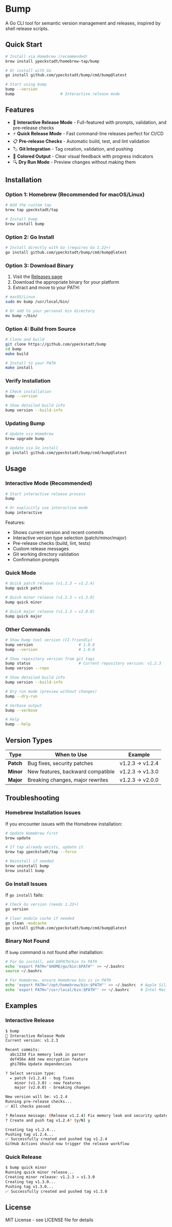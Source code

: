 # Bump

A Go CLI tool for semantic version management and releases, inspired by shell release scripts.

## Quick Start

```bash
# Install via Homebrew (recommended)
brew install ypeckstadt/homebrew-tap/bump

# Or install with Go
go install github.com/ypeckstadt/bump/cmd/bump@latest

# Start using bump
bump --version
bump                    # Interactive release mode
```

## Features

- 🚀 **Interactive Release Mode** - Full-featured with prompts, validation, and pre-release checks
- ⚡ **Quick Release Mode** - Fast command-line releases perfect for CI/CD
- 📋 **Pre-release Checks** - Automatic build, test, and lint validation
- 🏷️ **Git Integration** - Tag creation, validation, and pushing
- 🎨 **Colored Output** - Clear visual feedback with progress indicators
- 🔍 **Dry Run Mode** - Preview changes without making them

## Installation

### Option 1: Homebrew (Recommended for macOS/Linux)

```bash
# Add the custom tap
brew tap ypeckstadt/tap

# Install bump
brew install bump
```

### Option 2: Go Install

```bash
# Install directly with Go (requires Go 1.22+)
go install github.com/ypeckstadt/bump/cmd/bump@latest
```

### Option 3: Download Binary

1. Visit the [Releases page](https://github.com/ypeckstadt/bump/releases)
2. Download the appropriate binary for your platform
3. Extract and move to your PATH:

```bash
# macOS/Linux
sudo mv bump /usr/local/bin/

# Or add to your personal bin directory
mv bump ~/bin/
```

### Option 4: Build from Source

```bash
# Clone and build
git clone https://github.com/ypeckstadt/bump
cd bump
make build

# Install to your PATH
make install
```

### Verify Installation

```bash
# Check installation
bump --version

# Show detailed build info
bump version --build-info
```

### Updating Bump

```bash
# Update via Homebrew
brew upgrade bump

# Update via Go install
go install github.com/ypeckstadt/bump/cmd/bump@latest
```

## Usage

### Interactive Mode (Recommended)

```bash
# Start interactive release process
bump

# Or explicitly use interactive mode
bump interactive
```

Features:
- Shows current version and recent commits
- Interactive version type selection (patch/minor/major)
- Pre-release checks (build, lint, tests)
- Custom release messages
- Git working directory validation
- Confirmation prompts

### Quick Mode

```bash
# Quick patch release (v1.2.3 → v1.2.4)
bump quick patch

# Quick minor release (v1.2.3 → v1.3.0)  
bump quick minor

# Quick major release (v1.2.3 → v2.0.0)
bump quick major
```

### Other Commands

```bash
# Show bump tool version (CI-friendly)
bump version                    # 1.0.0
bump --version                  # 1.0.0

# Show repository version from git tags  
bump status                     # Current repository version: v1.2.3
bump version --repo

# Show detailed build info
bump version --build-info

# Dry run mode (preview without changes)
bump --dry-run

# Verbose output
bump --verbose

# Help
bump --help
```

## Version Types

| Type | When to Use | Example |
|------|-------------|---------|
| **Patch** | Bug fixes, security patches | v1.2.3 → v1.2.4 |
| **Minor** | New features, backward compatible | v1.2.3 → v1.3.0 |
| **Major** | Breaking changes, major rewrites | v1.2.3 → v2.0.0 |

## Troubleshooting

### Homebrew Installation Issues

If you encounter issues with the Homebrew installation:

```bash
# Update Homebrew first
brew update

# If tap already exists, update it
brew tap ypeckstadt/tap --force

# Reinstall if needed
brew uninstall bump
brew install bump
```

### Go Install Issues

If `go install` fails:

```bash
# Check Go version (needs 1.22+)
go version

# Clear module cache if needed
go clean -modcache
go install github.com/ypeckstadt/bump/cmd/bump@latest
```

### Binary Not Found

If `bump` command is not found after installation:

```bash
# For Go install, add GOPATH/bin to PATH
echo 'export PATH="$HOME/go/bin:$PATH"' >> ~/.bashrc
source ~/.bashrc

# For Homebrew, ensure Homebrew bin is in PATH
echo 'export PATH="/opt/homebrew/bin:$PATH"' >> ~/.bashrc  # Apple Silicon
echo 'export PATH="/usr/local/bin:$PATH"' >> ~/.bashrc     # Intel Mac
```

## Examples

### Interactive Release

```bash
$ bump
🚀 Interactive Release Mode
Current version: v1.2.3

Recent commits:
  abc123d Fix memory leak in parser
  def456e Add new encryption feature
  ghi789a Update dependencies

? Select version type:
  ▸ patch (v1.2.4) - bug fixes
    minor (v1.3.0) - new features  
    major (v2.0.0) - breaking changes

New version will be: v1.2.4
Running pre-release checks...
✅ All checks passed

? Release message: (Release v1.2.4) Fix memory leak and security updates
? Create and push tag v1.2.4? (y/N) y

Creating tag v1.2.4...
Pushing tag v1.2.4...
✅ Successfully created and pushed tag v1.2.4
GitHub Actions should now trigger the release workflow
```

### Quick Release

```bash
$ bump quick minor
Running quick minor release...
Creating minor release: v1.2.3 → v1.3.0
Creating tag v1.3.0...
Pushing tag v1.3.0...
✅ Successfully created and pushed tag v1.3.0
```

## License

MIT License - see LICENSE file for details
